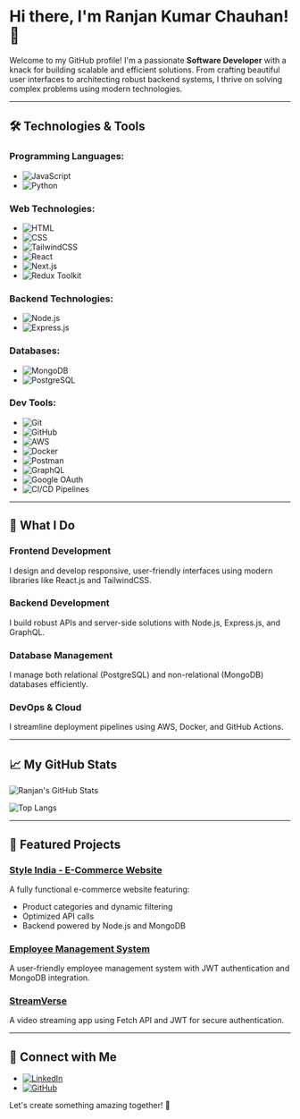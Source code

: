 # Hi there, I'm Ranjan Kumar Chauhan! 👋

Welcome to my GitHub profile! I'm a passionate **Software Developer** with a knack for building scalable and efficient solutions. From crafting beautiful user interfaces to architecting robust backend systems, I thrive on solving complex problems using modern technologies.

---

## 🛠️ Technologies & Tools

### **Programming Languages:**
- ![JavaScript](https://img.shields.io/badge/-JavaScript-F7DF1E?logo=javascript&logoColor=black)
- ![Python](https://img.shields.io/badge/-Python-3776AB?logo=python&logoColor=white)

### **Web Technologies:**
- ![HTML](https://img.shields.io/badge/-HTML5-E34F26?logo=html5&logoColor=white)
- ![CSS](https://img.shields.io/badge/-CSS3-1572B6?logo=css3&logoColor=white)
- ![TailwindCSS](https://img.shields.io/badge/-TailwindCSS-06B6D4?logo=tailwindcss&logoColor=white)
- ![React](https://img.shields.io/badge/-React-61DAFB?logo=react&logoColor=black)
- ![Next.js](https://img.shields.io/badge/-Next.js-000000?logo=next.js&logoColor=white)
- ![Redux Toolkit](https://img.shields.io/badge/-Redux_Toolkit-764ABC?logo=redux&logoColor=white)

### **Backend Technologies:**
- ![Node.js](https://img.shields.io/badge/-Node.js-339933?logo=node.js&logoColor=white)
- ![Express.js](https://img.shields.io/badge/-Express.js-000000?logo=express&logoColor=white)

### **Databases:**
- ![MongoDB](https://img.shields.io/badge/-MongoDB-47A248?logo=mongodb&logoColor=white)
- ![PostgreSQL](https://img.shields.io/badge/-PostgreSQL-4169E1?logo=postgresql&logoColor=white)

### **Dev Tools:**
- ![Git](https://img.shields.io/badge/-Git-F05032?logo=git&logoColor=white)
- ![GitHub](https://img.shields.io/badge/-GitHub-181717?logo=github&logoColor=white)
- ![AWS](https://img.shields.io/badge/-AWS-232F3E?logo=amazon-aws&logoColor=white)
- ![Docker](https://img.shields.io/badge/-Docker-2496ED?logo=docker&logoColor=white)
- ![Postman](https://img.shields.io/badge/-Postman-FF6C37?logo=postman&logoColor=white)
- ![GraphQL](https://img.shields.io/badge/-GraphQL-E10098?logo=graphql&logoColor=white)
- ![Google OAuth](https://img.shields.io/badge/-Google_OAuth_2.0-4285F4?logo=google&logoColor=white)
- ![CI/CD Pipelines](https://img.shields.io/badge/-CI/CD_Pipelines-61DAFB?logo=github-actions&logoColor=white)

---

## 🚀 What I Do

### **Frontend Development**
I design and develop responsive, user-friendly interfaces using modern libraries like React.js and TailwindCSS.

### **Backend Development**
I build robust APIs and server-side solutions with Node.js, Express.js, and GraphQL.

### **Database Management**
I manage both relational (PostgreSQL) and non-relational (MongoDB) databases efficiently.

### **DevOps & Cloud**
I streamline deployment pipelines using AWS, Docker, and GitHub Actions.

---

## 📈 My GitHub Stats

![Ranjan's GitHub Stats](https://github-readme-stats.vercel.app/api?username=Ranjan-chauhan&show_icons=true&theme=radical)

![Top Langs](https://github-readme-stats.vercel.app/api/top-langs/?username=Ranjan-chauhan&layout=compact&theme=radical)

---

## 🌟 Featured Projects

### [Style India - E-Commerce Website](https://github.com/Ranjan-chauhan/Style-India)
A fully functional e-commerce website featuring:
- Product categories and dynamic filtering
- Optimized API calls
- Backend powered by Node.js and MongoDB

### [Employee Management System](https://github.com/Ranjan-chauhan/EMS)
A user-friendly employee management system with JWT authentication and MongoDB integration.

### [StreamVerse](https://github.com/Ranjan-chauhan/StreamVerse)
A video streaming app using Fetch API and JWT for secure authentication.

---

## 🤝 Connect with Me

- [![LinkedIn](https://img.shields.io/badge/-LinkedIn-0A66C2?logo=linkedin&logoColor=white)](https://linkedin.com/in/Ranjan-Chauhan)
- [![GitHub](https://img.shields.io/badge/-GitHub-181717?logo=github&logoColor=white)](https://github.com/Ranjan-chauhan)

Let's create something amazing together! 🚀

